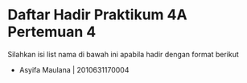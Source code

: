 # Daftar Hadir Praktikum 4A Pertemuan 4
Silahkan isi list nama di bawah ini apabila hadir dengan format berikut

- Asyifa Maulana | 2010631170004
